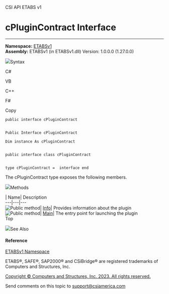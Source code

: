 ﻿

CSI API ETABS v1

# cPluginContract Interface  
  
---  
  
**Namespace:** [ETABSv1](2780f1b8-2033-5289-2298-1cdb2a7508d9.htm)  
**Assembly:** ETABSv1 (in ETABSv1.dll) Version: 1.0.0.0 (1.27.0.0)

![](../icons/SectionExpanded.png)Syntax

C#

VB

C++

F#

Copy

    
    
    public interface cPluginContract
    
    
    Public Interface cPluginContract
    
    Dim instance As cPluginContract
    
    
    public interface class cPluginContract
    
    
    type cPluginContract =  interface end

The cPluginContract type exposes the following members.

![](../icons/SectionExpanded.png)Methods

| Name| Description  
---|---|---  
![Public method](../icons/pubmethod.gif)|
[Info](30ad9c37-0a83-1bbd-4268-bcd7fa9100de.htm)|  Provides information about
the plugin  
![Public method](../icons/pubmethod.gif)|
[Main](7edd214e-bd87-f405-ecfc-1d4601406b51.htm)|  The entry point for
launching the plugin  
Top

![](../icons/SectionExpanded.png)See Also

#### Reference

[ETABSv1 Namespace](2780f1b8-2033-5289-2298-1cdb2a7508d9.htm)

ETABS®, SAFE®, SAP2000® and CSiBridge® are registered trademarks of Computers
and Structures, Inc.  

[Copyright © Computers and Structures, Inc. 2023. All rights
reserved.](http://www.csiamerica.com)

Send comments on this topic to
[support@csiamerica.com](mailto:support%40csiamerica.com?Subject=CSI%20API%20ETABS%20v1)

